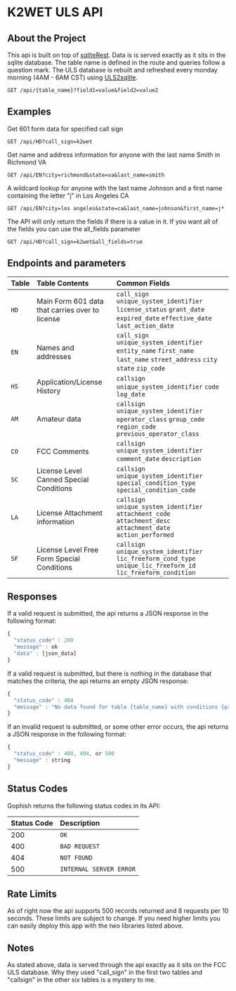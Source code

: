 # K2WET ULS API

## About the Project

This api is built on top of [sqliteRest](https://github.com/ChrisTracy/sqliteRest). Data is is served exactly as it sits in the sqlite database. The table name is defined in the route and queries follow a question mark. The ULS database is rebuilt and refreshed every monday morning (4AM - 6AM CST) using [ULS2sqlite](https://github.com/ChrisTracy/sqliteRest).
```http
GET /api/{table_name}?field1=value&field2=value2
```

## Examples

Get 601 form data for specified call sign 
```http
GET /api/HD?call_sign=k2wet
```
Get name and address information for anyone with the last name Smith in Richmond VA
```http
GET /api/EN?city=richmond&state=va&last_name=smith
```
A wildcard lookup for anyone with the last name Johnson and a first name containing the letter "j" in Los Angeles CA
```http
GET /api/EN?city=los angeles&state=ca&last_name=johnson&first_name=j*
```
The API will only return the fields if there is a value in it. If you want all of the fields you can use the all_fields parameter
```http
GET /api/HD?call_sign=k2wet&all_fields=true
```

## Endpoints and parameters

| Table | Table Contents | Common Fields
| :--- | :--- | :--- |
| `HD` | Main Form 601 data that carries over to license  | `call_sign` `unique_system_identifier` `license_status` `grant_date` `expired_date` `effective_date` `last_action_date`|
| `EN` | Names and addresses | `call_sign` `unique_system_identifier` `entity_name` `first_name` `last_name` `street_address` `city` `state` `zip_code`|
| `HS` | Application/License History  | `callsign` `unique_system_identifier` `code` `log_date` |
| `AM` | Amateur data  | `callsign` `unique_system_identifier` `operator_class` `group_code` `region_code` `previous_operator_class`|
| `CO` | FCC Comments  | `callsign` `unique_system_identifier` `comment_date` `description` |
| `SC` | License Level Canned Special Conditions  | `callsign` `unique_system_identifier` `special_condition_type` `special_condition_code` |
| `LA` | License Attachment information | `callsign` `unique_system_identifier` `attachment_code` `attachment_desc` `attachment_date` `action_performed` |
| `SF` | License Level Free Form Special Conditions  | `callsign` `unique_system_identifier` `lic_freeform_cond_type` `unique_lic_freeform_id` `lic_freeform_condition` |

## Responses
If a valid request is submitted, the api returns a JSON response in the following format:
```javascript
{
  "status_code" : 200
  "message" : ok
  "data" : [json_data]
}
```
If a valid request is submitted, but there is nothing in the database that matches the criteria, the api returns an empty JSON response:
```javascript
{
  "status_code" : 404
  "message" : "No data found for table {table_name} with conditions {params}"
}
```

If an invalid request is submitted, or some other error occurs, the api returns a JSON response in the following format:

```javascript
{
  "status_code" : 400, 404, or 500
  "message" : string
}
```

## Status Codes

Gophish returns the following status codes in its API:

| Status Code | Description |
| :--- | :--- |
| 200 | `OK` |
| 400 | `BAD REQUEST` |
| 404 | `NOT FOUND` |
| 500 | `INTERNAL SERVER ERROR` |

## Rate Limits
As of right now the api supports 500 records returned and 8 requests per 10 seconds. These limits are subject to change. If you need higher limits you can easily deploy this app with the two libraries listed above. 

## Notes

As stated above, data is served through the api exactly as it sits on the FCC ULS database. Why they used "call_sign" in the first two tables and "callsign" in the other six tables is a mystery to me. 
